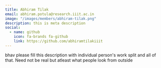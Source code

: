 ```yaml
---
title: Abhiram Tilak
email: abhiram.potula@research.iiit.ac.in
image: "/images/members/abhiram-tilak.png"
description: this is meta description
social:
  - name: github
    icon: fa-brands fa-github
    link: https://github.com/abhiramtilakiiit
---
```


bhav please fill this description with individual person's work split and all of
that. Need not be real but atleast what people look from outside
